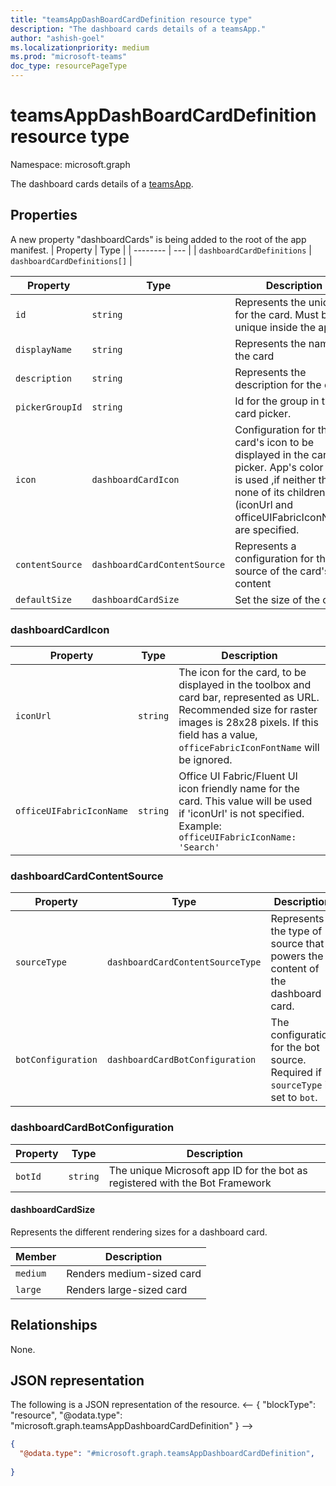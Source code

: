 ```yaml
---
title: "teamsAppDashBoardCardDefinition resource type"
description: "The dashboard cards details of a teamsApp."
author: "ashish-goel"
ms.localizationpriority: medium
ms.prod: "microsoft-teams"
doc_type: resourcePageType
---
```


# teamsAppDashBoardCardDefinition resource type

Namespace: microsoft.graph


The dashboard cards details of a [teamsApp](teamsapp.md).

## Properties

A new property "dashboardCards" is being added to the root of the app manifest.
| Property | Type |
| -------- | --- |
| `dashboardCardDefinitions` | `dashboardCardDefinitions[]` |

| Property                  | Type     | Description                                                                                               | Key | Required |
| ------------------------- | ------------------- | ---------------------------------------------------------------------------------------------- | --- | --- |
| `id`                | `string`            | Represents the unique ID for the card. Must be unique inside the app.                                                         | Yes | Yes |
| `displayName`                    | `string`            | Represents the name of the card                                                                | Yes | Yes |
| `description`             | `string`            | Represents the description for the card                                                        | Yes | Yes |
| `pickerGroupId`           | `string`            | Id for the group in the card picker.                                                           | Yes | Yes |
| `icon`                | `dashboardCardIcon` |Configuration for the card's icon to be displayed in the card picker. App's color icon is used ,if neither this or none of its children (iconUrl and officeUIFabricIconName) are specified.                           | Yes | No |
| `contentSource` 			| `dashboardCardContentSource` | Represents a configuration for the source of the card's content 					   | Yes | Yes |
| `defaultSize`             | `dashboardCardSize` | Set the size of the card   | Yes | Yes |                                                                   


### dashboardCardIcon
| Property | Type | Description |
| -------- | ---- | ----------- |
| `iconUrl` | `string` |  The icon for the card, to be displayed in the toolbox and card bar, represented as URL. Recommended size for raster images is 28x28 pixels. If this field has a value, `officeFabricIconFontName` will be ignored. |
| `officeUIFabricIconName` | `string` | Office UI Fabric/Fluent UI icon friendly name for the card. This value will be used if 'iconUrl' is not specified. Example: `officeUIFabricIconName: 'Search'` |

### dashboardCardContentSource

| Property | Type | Description |
| -------- | ---- | ----------- |
| `sourceType` | `dashboardCardContentSourceType` | Represents the type of source that powers the content of the dashboard card. |
| `botConfiguration` | `dashboardCardBotConfiguration` | The configuration for the bot source. Required if `sourceType` is set to `bot`. |

### dashboardCardBotConfiguration
| Property | Type | Description |
| -------- | ---- | ----------- |
| `botId` | `string` | The unique Microsoft app ID for the bot as registered with the Bot Framework |

#### dashboardCardSize
Represents the different rendering sizes for a dashboard card.

| Member              | Description                                                                  |
| ------------------ | ---------------------------------------------------------------------------- |
| `medium` | Renders medium-sized card |
| `large` | Renders large-sized card |

## Relationships

None.

## JSON representation

The following is a JSON representation of the resource.
<-- {
  "blockType": "resource",
  "@odata.type": "microsoft.graph.teamsAppDashboardCardDefinition"
}
-->
``` json
{
  "@odata.type": "#microsoft.graph.teamsAppDashboardCardDefinition",
 
}
```

